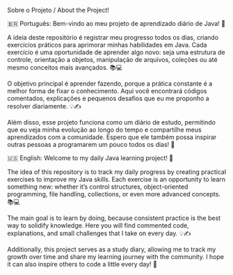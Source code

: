 Sobre o Projeto / About the Project!

🇧🇷 Português:
Bem-vindo ao meu projeto de aprendizado diário de Java! 🚀

A ideia deste repositório é registrar meu progresso todos os dias, criando exercícios práticos para aprimorar minhas habilidades em Java. Cada exercício é uma oportunidade de aprender algo novo: seja uma estrutura de controle, orientação a objetos, manipulação de arquivos, coleções ou até mesmo conceitos mais avançados. 📚💻

O objetivo principal é aprender fazendo, porque a prática constante é a melhor forma de fixar o conhecimento. Aqui você encontrará códigos comentados, explicações e pequenos desafios que eu me proponho a resolver diariamente. 💡✍️

Além disso, esse projeto funciona como um diário de estudo, permitindo que eu veja minha evolução ao longo do tempo e compartilhe meus aprendizados com a comunidade. Espero que ele também possa inspirar outras pessoas a programarem um pouco todos os dias! 🌟

🇺🇸 English:
Welcome to my daily Java learning project! 🚀

The idea of this repository is to track my daily progress by creating practical exercises to improve my Java skills. Each exercise is an opportunity to learn something new: whether it’s control structures, object-oriented programming, file handling, collections, or even more advanced concepts. 📚💻

The main goal is to learn by doing, because consistent practice is the best way to solidify knowledge. Here you will find commented code, explanations, and small challenges that I take on every day. 💡✍️

Additionally, this project serves as a study diary, allowing me to track my growth over time and share my learning journey with the community. I hope it can also inspire others to code a little every day! 🌟
